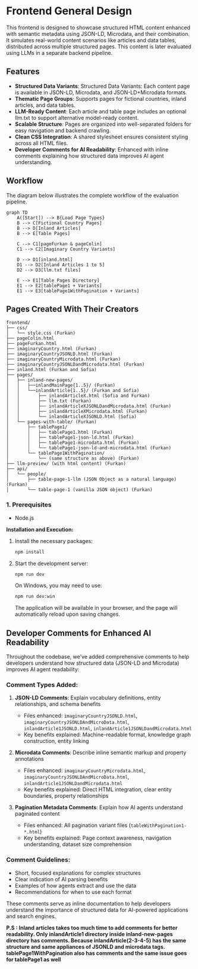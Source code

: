 # Frontend General Design

This frontend is designed to showcase structured HTML content enhanced with semantic metadata using JSON-LD, Microdata, and their combination. It simulates real-world content scenarios like articles and data tables, distributed across multiple structured pages. This content is later evaluated using LLMs in a separate backend pipeline.

## Features

- **Structured Data Variants**: Structured Data Variants: Each content page is available in JSON-LD, Microdata, and JSON-LD+Microdata formats.
- **Thematic Page Groups**: Supports pages for fictional countries, inland articles, and data tables.
- **LLM-Ready Content**: Each article and table page includes an optional llm.txt to support alternative model-ready content.
- **Scalable Structure**: Pages are organized into well-separated folders for easy navigation and backend crawling.
- **Clean CSS Integration**: A shared stylesheet ensures consistent styling across all HTML files.
- **Developer Comments for AI Readability**: Enhanced with inline comments explaining how structured data improves AI agent understanding.

## Workflow

The diagram below illustrates the complete workflow of the evaluation pipeline.

```mermaid
graph TD
    A([Start]) --> B{Load Page Types}
    B --> C[Fictional Country Pages]
    B --> D[Inland Articles]
    B --> E[Table Pages]
    
    C --> C1[pageFurkan & pageColin]
    C1 --> C2[Imaginary Country Variants]
    
    D --> D1[inland.html]
    D1 --> D2[Inland Articles 1 to 5]
    D2 --> D3[llm.txt files]
    
    E --> E1[Table Pages Directory]
    E1 --> E2[tablePage1 + Variants]
    E1 --> E3[tablePage1WithPagination + Variants]
```

## Pages Created With Their Creators

    frontend/
    ├── css/
    │   └── style.css (Furkan)
    ├── pageColin.html
    ├── pageFurkan.html
    ├── imaginaryCountry.html (Furkan)
    ├── imaginaryCountryJSONLD.html (Furkan)
    ├── imaginaryCountryMicrodata.html (Furkan)
    ├── imaginaryCountryJSONLDandMicrodata.html (Furkan)
    ├── inland.html (Furkan and Sofia)
    ├── pages/
    │   ├── inland-new-pages/
    │   │   ├──inlandMainPage{1..5}/ (Furkan)
    │   │   └──inlandArticle{1..5}/ (Furkan and Sofia)
    │   │       ├── inlandArticleX.html (Sofia and Furkan)
    │   │       ├── llm.txt (Furkan)
    │   │       ├── inlandArticleXJSONLDandMicrodata.html (Furkan)
    │   │       ├── inlandArticleXMicrodata.html (Furkan)
    │   │       └── inlandArticleXJSONLD.html (Sofia)
    │   └── pages-with-table/ (Furkan)
    │       ├── tablePage1/
    │       │   ├── tablePage1.html (Furkan)
    │       │   ├── tablePage1-json-ld.html (Furkan)
    │       │   ├── tablePage1-microdata.html (Furkan)
    │       │   └── tablePage1-json-ld-and-microdata.html (Furkan)
    │       └── tablePage1WithPagination/
    │           └── (same structure as above) (Furkan)
    ├── llm-preview/ (with html content) (Furkan)
    ├── api/
    │   └── people/
    │       ├── table-page-1-llm (JSON Object as a natural language) (Furkan)
    │       └── table-page-1 (vanilla JSON object) (Furkan)

### 1. Prerequisites

- Node.js

**Installation and Execution:**

1.  Install the necessary packages:

    ```bash
    npm install
    ```

2.  Start the development server:
    ```bash
    npm run dev
    ```
    On Windows, you may need to use:
    ```bash
    npm run dev:win
    ```
    The application will be available in your browser, and the page will automatically reload upon saving changes.

## Developer Comments for Enhanced AI Readability

Throughout the codebase, we've added comprehensive comments to help developers understand how structured data (JSON-LD and Microdata) improves AI agent readability:

### Comment Types Added:

1. **JSON-LD Comments**: Explain vocabulary definitions, entity relationships, and schema benefits

   - Files enhanced: `imaginaryCountryJSONLD.html`, `imaginaryCountryJSONLDAndMicroData.html`, `inlandArticle1JSONLD.html`, `inlandArticle1JSONLDandMicrodata.html`
   - Key benefits explained: Machine-readable format, knowledge graph construction, entity linking

2. **Microdata Comments**: Describe inline semantic markup and property annotations

   - Files enhanced: `imaginaryCountryMicrodata.html`, `imaginaryCountryJSONLDAndMicroData.html`, `inlandArticle1JSONLDandMicrodata.html`
   - Key benefits explained: Direct HTML integration, clear entity boundaries, property relationships

3. **Pagination Metadata Comments**: Explain how AI agents understand paginated content
   - Files enhanced: All pagination variant files (`tableWithPagination1-*.html`)
   - Key benefits explained: Page context awareness, navigation understanding, dataset size comprehension

### Comment Guidelines:

- Short, focused explanations for complex structures
- Clear indication of AI parsing benefits
- Examples of how agents extract and use the data
- Recommendations for when to use each format

These comments serve as inline documentation to help developers understand the importance of structured data for AI-powered applications and search engines.

**P.S : Inland articles takes too much time to add comments for better readability. Only inlandArticle1 directory inside inland-new-pages directory has comments. Because inlandArticle(2-3-4-5) has the same structure and same appliances of JSONLD and microdata tags. tablePage1WithPagination also has comments and the same issue goes for tablePage1 as well**
